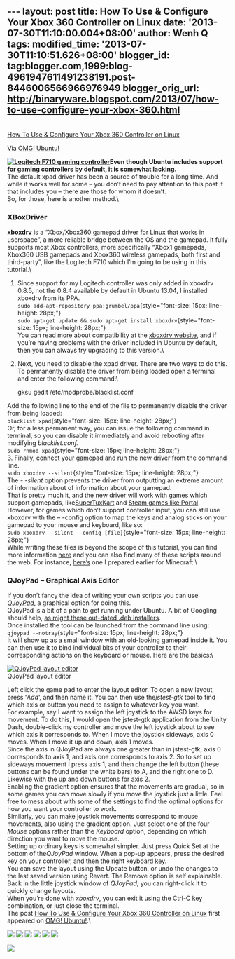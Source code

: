 --- layout: post title: How To Use & Configure Your Xbox 360 Controller
on Linux date: '2013-07-30T11:10:00.004+08:00' author: Wenh Q tags:
modified\_time: '2013-07-30T11:10:51.626+08:00' blogger\_id:
tag:blogger.com,1999:blog-4961947611491238191.post-8446006566966976949
blogger\_orig\_url:
http://binaryware.blogspot.com/2013/07/how-to-use-configure-your-xbox-360.html
---

[\
How To Use & Configure Your Xbox 360 Controller on
Linux](http://feedproxy.google.com/~r/d0od/~3/vuFfy46EqfI/dealing-with-xbox-controllers-in-ubuntu)

Via [OMG! Ubuntu!](http://www.omgubuntu.co.uk/)

**[![Logitech F710 gaming
controller](http://www.omgubuntu.co.uk/wp-content/uploads/2013/07/P1010770-300x171.jpg)](http://www.omgubuntu.co.uk/wp-content/uploads/2013/07/P1010770.jpg)Even
though Ubuntu includes support for gaming controllers by default, it is
somewhat lacking.**\
The default xpad driver has been a source of trouble for a long time.
And while it works well for some – you don’t need to pay attention to
this post if that includes you – there are those for whom it doesn’t.\
So, for those, here is another method.\

### XBoxDriver

**xboxdrv** is a “Xbox/Xbox360 gamepad driver for Linux that works in
userspace”, a more reliable bridge between the OS and the gamepad. It
fully supports most Xbox controllers, more specifically “Xbox1 gamepads,
Xbox360 USB gamepads and Xbox360 wireless gamepads, both first and
third-party”, like the Logitech F710 which I’m going to be using in this
tutorial.\
1. Since support for my Logitech controller was only added in xboxdrv
0.8.5, not the 0.8.4 available by default in Ubuntu 13.04, I installed
xboxdrv from its PPA.\
`sudo add-apt-repository ppa:grumbel/ppa`{style="font-size: 15px; line-height: 28px;"}\
`sudo apt-get update && sudo apt-get install xboxdrv`{style="font-size: 15px; line-height: 28px;"}\
You can read more about compatibility at the [xboxdrv
website](http://pingus.seul.org/~grumbel/xboxdrv/ "xboxdrv website"),
and if you’re having problems with the driver included in Ubuntu by
default, then you can always try upgrading to this version.\
2. Next, you need to disable the xpad driver. There are two ways to do
this.\
To permanently disable the driver from being loaded open a terminal and
enter the following command:\

    gksu gedit /etc/modprobe/blacklist.conf

Add the following line to the end of the file to permanently disable the
driver from being loaded:\
`blacklist xpad`{style="font-size: 15px; line-height: 28px;"}\
Or, for a less permanent way, you can issue the following command in
terminal, so you can disable it immediately and avoid rebooting after
modifying *blacklist.conf.*\
`sudo rnmod xpad`{style="font-size: 15px; line-height: 28px;"}\
3. Finally, connect your gamepad and run the new driver from the command
line.\
`sudo xboxdrv --silent`{style="font-size: 15px; line-height: 28px;"}\
The *- -silent* option prevents the driver from outputting an extreme
amount of information about of information about your gamepad.\
That is pretty much it, and the new driver will work with games which
support gamepads,
like[SuperTuxKart](http://www.omgubuntu.co.uk/2011/04/latest-supertuxkart-hits-release-candidate "Latest SuperTuxKart hits release candidate")
and [Steam games like
Portal](http://www.omgubuntu.co.uk/2013/06/portal-leaves-beta-hits-linux "Portal for Linux Leaves Beta, Now Available to All").\
However, for games which don’t support controller input, you can still
use xboxdrv with the – -config option to map the keys and analog sticks
on your gamepad to your mouse and keyboard, like so:\
`sudo xboxdrv --silent --config [file]`{style="font-size: 15px; line-height: 28px;"}\
While writing these files is beyond the scope of this tutorial, you can
find more information
[here](http://askubuntu.com/a/207532 "Creating config files for xboxdrv")
and you can also find many of these scripts around the web. For
instance,
[here’s](https://gist.github.com/tomslominski/5985026 "Minecraft xboxdrv control script")
one I prepared earlier for Minecraft.\

### QJoyPad – Graphical Axis Editor

If you don’t fancy the idea of writing your own scripts you can use
[*QJoyPad*,](http://qjoypad.sourceforge.net/) a graphical option for
doing this.\
QJoyPad is a bit of a pain to get running under Ubuntu. A bit of
Googling should help, [as might these out-dated .deb
installers](http://archive.getdeb.net/ubuntu/rpool/games/q/qjoypad/).\
Once installed the tool can be launched from the command line using:\
`qjoypad --notray`{style="font-size: 15px; line-height: 28px;"}\
It will show up as a small window with an old-looking gamepad inside it.
You can then use it to bind individual bits of your controller to their
corresponding actions on the keyboard or mouse. Here are the basics:\

[![QJoyPad layout
editor](http://www.omgubuntu.co.uk/wp-content/uploads/2013/07/Screenshot-from-2013-07-28-173928.png)](http://www.omgubuntu.co.uk/wp-content/uploads/2013/07/Screenshot-from-2013-07-28-173928.png)\
QJoyPad layout editor

Left click the game pad to enter the layout editor. To open a new
layout, press ‘*Add*‘, and then name it. You can then use
the*jstest-gtk* tool to find which axis or button you need to assign to
whatever key you want.\
For example, say I want to assign the left joystick to the AWSD keys for
movement. To do this, I would open the jstest-gtk application from the
Unity Dash, double-click my controller and move the left joystick about
to see which axis it corresponds to. When I move the joystick sideways,
axis 0 moves. When I move it up and down, axis 1 moves.\
Since the axis in QJoyPad are always one greater than in jstest-gtk,
axis 0 corresponds to axis 1, and axis one corresponds to axis 2. So to
set up sideways movement I press axis 1, and then change the left button
(these buttons can be found under the white bars) to A, and the right
one to D. Likewise with the up and down buttons for axis 2.\
Enabling the gradient option ensures that the movements are gradual, so
in some games you can move slowly if you move the joystick just a
little. Feel free to mess about with some of the settings to find the
optimal options for how you want your controller to work.\
Similarly, you can make joystick movements correspond to mouse
movements, also using the gradient option. Just select one of the four
*Mouse* options rather than the *Keyboard* option, depending on which
direction you want to move the mouse.\
Setting up ordinary keys is somewhat simpler. Just press Quick Set at
the bottom of the*QJoyPad* window. When a pop-up appears, press the
desired key on your controller, and then the right keyboard key.\
You can save the layout using the Update button, or undo the changes to
the last saved version using Revert. The Remove option is self
explainable. Back in the little joystick window of *QJoyPad*, you can
right-click it to quickly change layouts.\
When you’re done with *xboxdrv*, you can exit it using the Ctrl-C key
combination, or just close the terminal.\
The post [How To Use & Configure Your Xbox 360 Controller on
Linux](http://www.omgubuntu.co.uk/2013/07/dealing-with-xbox-controllers-in-ubuntu)
first appeared on [OMG! Ubuntu!](http://www.omgubuntu.co.uk/).\

[![](http://feeds.feedburner.com/~ff/d0od?i=vuFfy46EqfI:9BygRqfOx40:wBxX2hOkimM)](http://feeds.feedburner.com/~ff/d0od?a=vuFfy46EqfI:9BygRqfOx40:wBxX2hOkimM)
[![](http://feeds.feedburner.com/~ff/d0od?d=I9og5sOYxJI)](http://feeds.feedburner.com/~ff/d0od?a=vuFfy46EqfI:9BygRqfOx40:I9og5sOYxJI)
[![](http://feeds.feedburner.com/~ff/d0od?d=qj6IDK7rITs)](http://feeds.feedburner.com/~ff/d0od?a=vuFfy46EqfI:9BygRqfOx40:qj6IDK7rITs)
[![](http://feeds.feedburner.com/~ff/d0od?i=vuFfy46EqfI:9BygRqfOx40:V_sGLiPBpWU)](http://feeds.feedburner.com/~ff/d0od?a=vuFfy46EqfI:9BygRqfOx40:V_sGLiPBpWU)
[![](http://feeds.feedburner.com/~ff/d0od?i=vuFfy46EqfI:9BygRqfOx40:gIN9vFwOqvQ)](http://feeds.feedburner.com/~ff/d0od?a=vuFfy46EqfI:9BygRqfOx40:gIN9vFwOqvQ)
[![](http://f%20%20%20eeds.feedburner.com/~ff/d0od?d=yIl2AUoC8zA)](http://feeds.feedburner.com/~ff/d0od?a=vuFfy46EqfI:9BygRqfOx40:yIl2AUoC8zA)

![](http://feeds.feedburner.com/~r/d0od/~4/vuFfy46EqfI)

